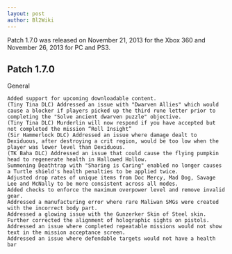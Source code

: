 ```yaml
---
layout: post
author: Bl2Wiki
---
```

Patch 1.7.0 was released on November 21, 2013 for the Xbox 360 and November 26, 2013 for PC and PS3.

## Patch 1.7.0

General

    Added support for upcoming downloadable content.
    (Tiny Tina DLC) Addressed an issue with "Dwarven Allies" which would cause a blocker if players picked up the third rune letter prior to completing the "Solve ancient dwarven puzzle" objective.
    (Tiny Tina DLC) Murderlin will now respond if you have accepted but not completed the mission “Roll Insight”
    (Sir Hammerlock DLC) Addressed an issue where damage dealt to Dexiduous, after destroying a crit region, would be too low when the player was lower level than Dexiduous.
    (TK Baha DLC) Addressed an issue that could cause the flying pumpkin head to regenerate health in Hallowed Hollow.
    Summoning Deathtrap with "Sharing is Caring" enabled no longer causes a Turtle shield's health penalties to be applied twice.
    Adjusted drop rates of unique items from Doc Mercy, Mad Dog, Savage Lee and McNally to be more consistent across all modes.
    Added checks to enforce the maximum overpower level and remove invalid gear.
    Addressed a manufacturing error where rare Maliwan SMGs were created with the incorrect body part.
    Addressed a glowing issue with the Gunzerker Skin of Steel skin.
    Further corrected the alignment of holographic sights on pistols.
    Addressed an issue where completed repeatable missions would not show text in the mission acceptance screen.
    Addressed an issue where defendable targets would not have a health bar 